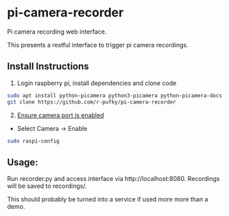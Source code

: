 # pi-camera-recorder
Pi camera recording web interface.

This presents a restful interface to trigger pi camera recordings.

Install Instructions
--------------------
1. Login raspberry pi, install dependencies and clone code

```bash
sudo apt install python-picamera python3-picamera python-picamera-docs python-dev python-imaging python-pip python-flask  flask
git clone https://github.com/r-pufky/pi-camera-recorder
```

2. [Ensure camera port is enabled](https://www.raspberrypi.org/documentation/configuration/camera.md)
* Select Camera -> Enable
```bash
sudo raspi-config
```

Usage:
------
Run recorder.py and access interface via http://localhost:8080. Recordings will be saved to recordings/.

This should probably be turned into a service if used more more than a demo.
